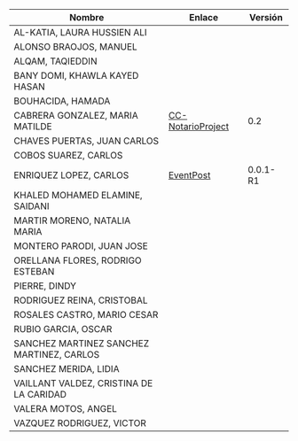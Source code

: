 | Nombre | Enlace | Versión |
|--------|--------|---------|
|AL-KATIA, LAURA HUSSIEN ALI | | | 
|ALONSO BRAOJOS, MANUEL | | | 
|ALQAM, TAQIEDDIN | | | 
|BANY DOMI, KHAWLA KAYED HASAN | | | 
|BOUHACIDA, HAMADA | | | 
|CABRERA GONZALEZ, MARIA MATILDE | [CC-NotarioProject](https://github.com/mati3/CC-NotarioProject) | 0.2 | 
|CHAVES PUERTAS, JUAN CARLOS | | | 
|COBOS SUAREZ, CARLOS | | | 
|ENRIQUEZ LOPEZ, CARLOS | [EventPost](https://github.com/carlos-el/EventPost-CCProject) | 0.0.1-R1 |
|KHALED MOHAMED ELAMINE, SAIDANI | | | 
|MARTIR MORENO, NATALIA MARIA | | | 
|MONTERO PARODI, JUAN JOSE | | | 
|ORELLANA FLORES, RODRIGO ESTEBAN | | | 
|PIERRE, DINDY | | | 
|RODRIGUEZ REINA, CRISTOBAL | | | 
|ROSALES CASTRO, MARIO CESAR | | | 
|RUBIO GARCIA, OSCAR | | | 
|SANCHEZ MARTINEZ SANCHEZ MARTINEZ, CARLOS | | | 
|SANCHEZ MERIDA, LIDIA | | | 
|VAILLANT VALDEZ, CRISTINA DE LA CARIDAD | | | 
|VALERA MOTOS, ANGEL | | | 
|VAZQUEZ RODRIGUEZ, VICTOR | | | 
